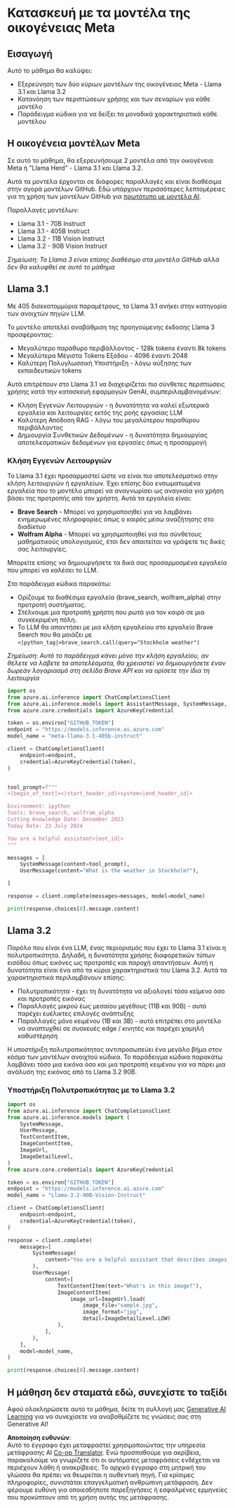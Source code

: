 <!--
CO_OP_TRANSLATOR_METADATA:
{
  "original_hash": "4c2a0b0c738b649ef049fb99a23be661",
  "translation_date": "2025-05-20T11:11:29+00:00",
  "source_file": "21-meta/README.md",
  "language_code": "el"
}
-->
# Κατασκευή με τα μοντέλα της οικογένειας Meta

## Εισαγωγή

Αυτό το μάθημα θα καλύψει:

- Εξερεύνηση των δύο κύριων μοντέλων της οικογένειας Meta - Llama 3.1 και Llama 3.2
- Κατανόηση των περιπτώσεων χρήσης και των σεναρίων για κάθε μοντέλο
- Παράδειγμα κώδικα για να δείξει τα μοναδικά χαρακτηριστικά κάθε μοντέλου

## Η οικογένεια μοντέλων Meta

Σε αυτό το μάθημα, θα εξερευνήσουμε 2 μοντέλα από την οικογένεια Meta ή "Llama Herd" - Llama 3.1 και Llama 3.2.

Αυτά τα μοντέλα έρχονται σε διάφορες παραλλαγές και είναι διαθέσιμα στην αγορά μοντέλων GitHub. Εδώ υπάρχουν περισσότερες λεπτομέρειες για τη χρήση των μοντέλων GitHub για [πρωτότυπο με μοντέλα AI](https://docs.github.com/en/github-models/prototyping-with-ai-models?WT.mc_id=academic-105485-koreyst).

Παραλλαγές μοντέλων:
- Llama 3.1 - 70B Instruct
- Llama 3.1 - 405B Instruct
- Llama 3.2 - 11B Vision Instruct
- Llama 3.2 - 90B Vision Instruct

*Σημείωση: Το Llama 3 είναι επίσης διαθέσιμο στα μοντέλα GitHub αλλά δεν θα καλυφθεί σε αυτό το μάθημα*

## Llama 3.1

Με 405 δισεκατομμύρια παραμέτρους, το Llama 3.1 ανήκει στην κατηγορία των ανοιχτών πηγών LLM.

Το μοντέλο αποτελεί αναβάθμιση της προηγούμενης έκδοσης Llama 3 προσφέροντας:

- Μεγαλύτερο παράθυρο περιβάλλοντος - 128k tokens έναντι 8k tokens
- Μεγαλύτερα Μέγιστα Tokens Εξόδου - 4096 έναντι 2048
- Καλύτερη Πολυγλωσσική Υποστήριξη - λόγω αύξησης των εκπαιδευτικών tokens

Αυτά επιτρέπουν στο Llama 3.1 να διαχειρίζεται πιο σύνθετες περιπτώσεις χρήσης κατά την κατασκευή εφαρμογών GenAI, συμπεριλαμβανομένων:
- Κλήση Εγγενών Λειτουργιών - η δυνατότητα να καλεί εξωτερικά εργαλεία και λειτουργίες εκτός της ροής εργασίας LLM
- Καλύτερη Απόδοση RAG - λόγω του μεγαλύτερου παραθύρου περιβάλλοντος
- Δημιουργία Συνθετικών Δεδομένων - η δυνατότητα δημιουργίας αποτελεσματικών δεδομένων για εργασίες όπως η προσαρμογή

### Κλήση Εγγενών Λειτουργιών

Το Llama 3.1 έχει προσαρμοστεί ώστε να είναι πιο αποτελεσματικό στην κλήση λειτουργιών ή εργαλείων. Έχει επίσης δύο ενσωματωμένα εργαλεία που το μοντέλο μπορεί να αναγνωρίσει ως αναγκαία για χρήση βάσει της προτροπής από τον χρήστη. Αυτά τα εργαλεία είναι:

- **Brave Search** - Μπορεί να χρησιμοποιηθεί για να λαμβάνει ενημερωμένες πληροφορίες όπως ο καιρός μέσω αναζήτησης στο διαδίκτυο
- **Wolfram Alpha** - Μπορεί να χρησιμοποιηθεί για πιο σύνθετους μαθηματικούς υπολογισμούς, έτσι δεν απαιτείται να γράψετε τις δικές σας λειτουργίες.

Μπορείτε επίσης να δημιουργήσετε τα δικά σας προσαρμοσμένα εργαλεία που μπορεί να καλέσει το LLM.

Στο παράδειγμα κώδικα παρακάτω:

- Ορίζουμε τα διαθέσιμα εργαλεία (brave_search, wolfram_alpha) στην προτροπή συστήματος.
- Στέλνουμε μια προτροπή χρήστη που ρωτά για τον καιρό σε μια συγκεκριμένη πόλη.
- Το LLM θα απαντήσει με μια κλήση εργαλείου στο εργαλείο Brave Search που θα μοιάζει με `<|python_tag|>brave_search.call(query="Stockholm weather")`

*Σημείωση: Αυτό το παράδειγμα κάνει μόνο την κλήση εργαλείου, αν θέλετε να λάβετε τα αποτελέσματα, θα χρειαστεί να δημιουργήσετε έναν δωρεάν λογαριασμό στη σελίδα Brave API και να ορίσετε την ίδια τη λειτουργία*

```python 
import os
from azure.ai.inference import ChatCompletionsClient
from azure.ai.inference.models import AssistantMessage, SystemMessage, UserMessage
from azure.core.credentials import AzureKeyCredential

token = os.environ["GITHUB_TOKEN"]
endpoint = "https://models.inference.ai.azure.com"
model_name = "meta-llama-3.1-405b-instruct"

client = ChatCompletionsClient(
    endpoint=endpoint,
    credential=AzureKeyCredential(token),
)


tool_prompt=f"""
<|begin_of_text|><|start_header_id|>system<|end_header_id|>

Environment: ipython
Tools: brave_search, wolfram_alpha
Cutting Knowledge Date: December 2023
Today Date: 23 July 2024

You are a helpful assistant<|eot_id|>
"""

messages = [
    SystemMessage(content=tool_prompt),
    UserMessage(content="What is the weather in Stockholm?"),

]

response = client.complete(messages=messages, model=model_name)

print(response.choices[0].message.content)
```

## Llama 3.2

Παρόλο που είναι ένα LLM, ένας περιορισμός που έχει το Llama 3.1 είναι η πολυτροπικότητα. Δηλαδή, η δυνατότητα χρήσης διαφορετικών τύπων εισόδου όπως εικόνες ως προτροπές και παροχή απαντήσεων. Αυτή η δυνατότητα είναι ένα από τα κύρια χαρακτηριστικά του Llama 3.2. Αυτά τα χαρακτηριστικά περιλαμβάνουν επίσης:

- Πολυτροπικότητα - έχει τη δυνατότητα να αξιολογεί τόσο κείμενο όσο και προτροπές εικόνας
- Παραλλαγές μικρού έως μεσαίου μεγέθους (11B και 90B) - αυτό παρέχει ευέλικτες επιλογές ανάπτυξης
- Παραλλαγές μόνο κειμένου (1B και 3B) - αυτό επιτρέπει στο μοντέλο να αναπτυχθεί σε συσκευές edge / κινητές και παρέχει χαμηλή καθυστέρηση

Η υποστήριξη πολυτροπικότητας αντιπροσωπεύει ένα μεγάλο βήμα στον κόσμο των μοντέλων ανοιχτού κώδικα. Το παράδειγμα κώδικα παρακάτω λαμβάνει τόσο μια εικόνα όσο και μια προτροπή κειμένου για να πάρει μια ανάλυση της εικόνας από το Llama 3.2 90B.

### Υποστήριξη Πολυτροπικότητας με το Llama 3.2

```python 
import os
from azure.ai.inference import ChatCompletionsClient
from azure.ai.inference.models import (
    SystemMessage,
    UserMessage,
    TextContentItem,
    ImageContentItem,
    ImageUrl,
    ImageDetailLevel,
)
from azure.core.credentials import AzureKeyCredential

token = os.environ["GITHUB_TOKEN"]
endpoint = "https://models.inference.ai.azure.com"
model_name = "Llama-3.2-90B-Vision-Instruct"

client = ChatCompletionsClient(
    endpoint=endpoint,
    credential=AzureKeyCredential(token),
)

response = client.complete(
    messages=[
        SystemMessage(
            content="You are a helpful assistant that describes images in details."
        ),
        UserMessage(
            content=[
                TextContentItem(text="What's in this image?"),
                ImageContentItem(
                    image_url=ImageUrl.load(
                        image_file="sample.jpg",
                        image_format="jpg",
                        detail=ImageDetailLevel.LOW)
                ),
            ],
        ),
    ],
    model=model_name,
)

print(response.choices[0].message.content)
```

## Η μάθηση δεν σταματά εδώ, συνεχίστε το ταξίδι

Αφού ολοκληρώσετε αυτό το μάθημα, δείτε τη συλλογή μας [Generative AI Learning](https://aka.ms/genai-collection?WT.mc_id=academic-105485-koreyst) για να συνεχίσετε να αναβαθμίζετε τις γνώσεις σας στη Generative AI!

**Αποποίηση ευθυνών**:  
Αυτό το έγγραφο έχει μεταφραστεί χρησιμοποιώντας την υπηρεσία μετάφρασης AI [Co-op Translator](https://github.com/Azure/co-op-translator). Ενώ προσπαθούμε για ακρίβεια, παρακαλούμε να γνωρίζετε ότι οι αυτόματες μεταφράσεις ενδέχεται να περιέχουν λάθη ή ανακρίβειες. Το αρχικό έγγραφο στη μητρική του γλώσσα θα πρέπει να θεωρείται η αυθεντική πηγή. Για κρίσιμες πληροφορίες, συνιστάται επαγγελματική ανθρώπινη μετάφραση. Δεν φέρουμε ευθύνη για οποιεσδήποτε παρεξηγήσεις ή εσφαλμένες ερμηνείες που προκύπτουν από τη χρήση αυτής της μετάφρασης.